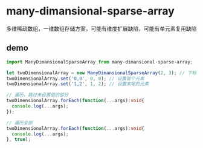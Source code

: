 # many-dimansional-sparse-array
多维稀疏数组，一维数组存储方案，可能有维度扩展缺陷，可能有单元素复用缺陷

## demo
```typescript
import ManyDimansionalSparseArray from many-dimansional-sparse-array;

let twoDimensionalArray = new ManyDimansionalSparseArray(2, 3); // 下标范围：0,0~1,2
twoDimensionalArray.set('0,0', 0, 0); // 设置首个元素
twoDimensionalArray.set('1,2', 1, 2); // 设置末尾的元素

// 遍历，跳过未设置值的部分
twoDimensionalArray.forEach(function(...args):void{
  console.log(...args);
});

// 遍历全部
twoDimensionalArray.forEach(function(...args):void{
  console.log(...args);
}, true);
```